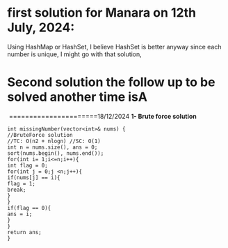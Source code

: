 # first solution for Manara on 12th July, 2024:
Using HashMap or HashSet, I believe HashSet is better anyway since each number is unique, I might go with that solution,
​
# Second solution the follow up to be solved another time isA
​
======================18/12/2024
**1- Brute force solution**
```
int missingNumber(vector<int>& nums) {
//BruteForce solution
//TC: O(n2 + nlogn) //SC: O(1)
int n = nums.size(), ans = 0;
sort(nums.begin(), nums.end());
for(int i= 1;i<=n;i++){
int flag = 0;
for(int j = 0;j <n;j++){
if(nums[j] == i){
flag = 1;
break;
}
}
if(flag == 0){
ans = i;
}
}
return ans;
}
```